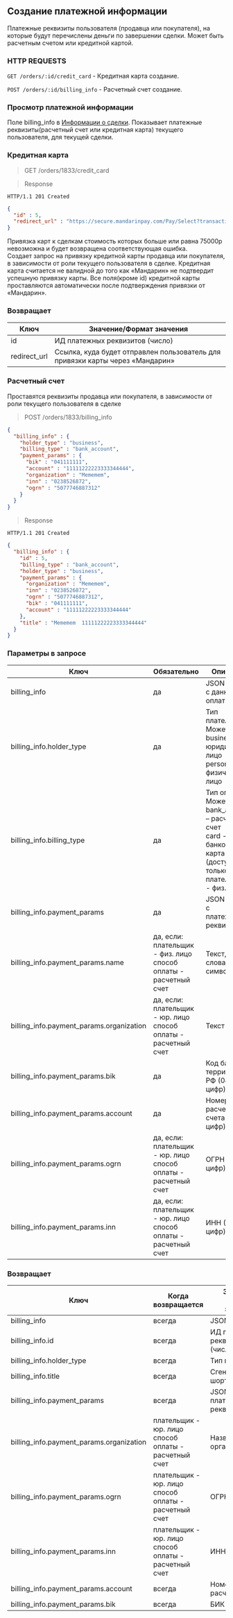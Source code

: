 ## Создание платежной информации

Платежные реквизиты пользователя (продавца или покупателя), на которые будут перечислены деньги по завершении сделки. Может быть расчетным счетом или кредитной картой.

### HTTP REQUESTS

`GET /orders/:id/credit_card` - Кредитная карта создание.

`POST /orders/:id/billing_info` - Расчетный счет создание.

### Просмотр платежной информации

Поле billing_info в [Информации о сделки](#part-dec3052b853e0b29). Показывает платежные реквизиты(расчетный счет или кредитная карта) текущего пользователя, для текущей сделки.

### Кредитная карта

> GET /orders/1833/credit_card

> Response

```http
HTTP/1.1 201 Created
```
```json
{
  "id" : 5,
  "redirect_url" : "https://secure.mandarinpay.com/Pay/Select?transaction=080225790640482092ba95ab2671432c"
}
```

<aside class="warning">
Привязка карт к сделкам стоимость которых больше или равна 75000р невозможна и будет возвращена соответствующая ошибка.
</aside>

<aside class="notice">
Создает запрос на привязку кредитной карты продавца или покупателя, в зависимости от роли текущего пользователя в сделке. Кредитная карта считается не валидной до того как «Мандарин» не подтвердит успешную привязку карты. Все поля(кроме id) кредитной карты проставляются автоматически после подтверждения привязки от «Мандарин».
</aside>

### Возвращает

Ключ | Значение/Формат значения
--------- | -----------
id |	ИД платежных реквизитов (число)
redirect_url |	Ссылка, куда будет отправлен пользователь для привязки карты через «Мандарин»

### Расчетный счет

Проставятся реквизиты продавца или покупателя, в зависимости от роли текущего пользователя в сделке


> POST /orders/1833/billing_info

```json
{
  "billing_info" : {
    "holder_type" : "business",
    "billing_type" : "bank_account",
    "payment_params" : {
      "bik" : "041111111",
      "account" : "11111222223333344444",
      "organization" : "Mememem",
      "inn" : "0238526872",
      "ogrn" : "5077746887312"
    }
  }
}
```

> Response

```http
HTTP/1.1 201 Created
```
```json
{
  "billing_info" : {
    "id" : 5,
    "billing_type" : "bank_account",
    "holder_type" : "business",
    "payment_params" : {
      "organization" : "Mememem",
      "inn" : "0238526872",
      "ogrn" : "5077746887312",
      "bik" : "041111111",
      "account" : "11111222223333344444"
    },
    "title" : "Mememem  11111222223333344444"
  }
}
```

### Параметры в запросе

Ключ | Обязательно | Описание
--------- | ------- | -----------
billing_info |	да |	JSON объект с данными оплаты
billing_info.holder_type |	да	| Тип плательщика. Может быть: <br/>business – юридическое лицо <br/>personal – физическое лицо
billing_info.billing_type |	да	| Тип оплаты. Может быть: <br/>bank_account – расчетный счет <br/>card - банковская карта (доступно только если плательщик - физ. лицо)
billing_info.payment_params |	да |	JSON объект с платежными реквизитами
billing_info.payment_params.name |	да, если: <br/>плательщик - физ. лицо <br/>способ оплаты - расчетный счет | Текст, мин. 2 слова, по 2 символа
billing_info.payment_params.organization	| да, если: <br/>плательщик - юр. лицо <br/>способ оплаты - расчетный счет | Текст
billing_info.payment_params.bik |	да |	Код банка, на территории РФ (04 + 7 цифр)
billing_info.payment_params.account |	да |	Номер расчетного счета (20-25 цифр)
billing_info.payment_params.ogrn	| да, если: <br/>плательщик - юр. лицо <br/>способ оплаты - расчетный счет | ОГРН (13 цифр)
billing_info.payment_params.inn	| да, если: <br/>плательщик - юр. лицо <br/>способ оплаты - расчетный счет | ИНН (10-12 цифр)

### Возвращает

Ключ | Когда возвращается |  Значение/Формат значения
--------- | ----------- | ------------
billing_info |	всегда |	JSON объект
billing_info.id |	всегда |	ИД платежных реквизитов (число)
billing_info.holder_type |	всегда |	Тип плательщика
billing_info.title | всегда |	Сгенерированный шорткат
billing_info.payment_params |	всегда |	JSON объект - платежные реквизиты 
billing_info.payment_params.organization | плательщик - юр. лицо <br/>способ оплаты - расчетный счет | Название организации
billing_info.payment_params.ogrn | плательщик - юр. лицо <br/>способ оплаты - расчетный счет | ОГРН
billing_info.payment_params.inn	 | плательщик - юр. лицо <br/>способ оплаты - расчетный счет | ИНН
billing_info.payment_params.account |	всегда | Номер расчетного счета
billing_info.payment_params.bik |	всегда | БИК

